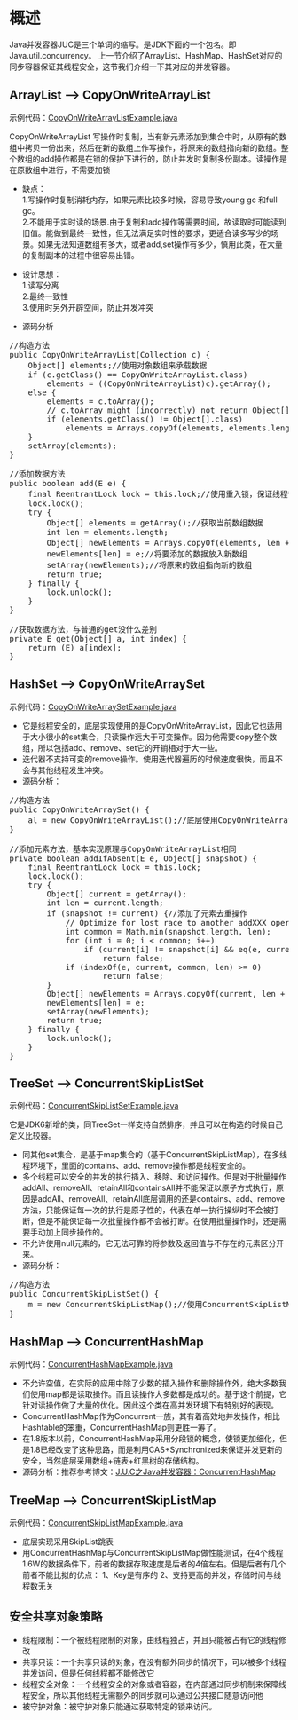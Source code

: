 # 概述
Java并发容器JUC是三个单词的缩写。是JDK下面的一个包名。即Java.util.concurrency。 上一节介绍了ArrayList、HashMap、HashSet对应的同步容器保证其线程安全，这节我们介绍一下其对应的并发容器。

## ArrayList –> CopyOnWriteArrayList

示例代码：[CopyOnWriteArrayListExample.java](../src/main/java/com/mmall/concurrency/example/concurrent/CopyOnWriteArrayListExample.java)

CopyOnWriteArrayList 写操作时复制，当有新元素添加到集合中时，从原有的数组中拷贝一份出来，然后在新的数组上作写操作，将原来的数组指向新的数组。整个数组的add操作都是在锁的保护下进行的，防止并发时复制多份副本。读操作是在原数组中进行，不需要加锁

- 缺点：  
1.写操作时复制消耗内存，如果元素比较多时候，容易导致young gc 和full gc。  
2.不能用于实时读的场景.由于复制和add操作等需要时间，故读取时可能读到旧值。能做到最终一致性，但无法满足实时性的要求，更适合读多写少的场景。如果无法知道数组有多大，或者add,set操作有多少，慎用此类，在大量的复制副本的过程中很容易出错。

- 设计思想：  
1.读写分离  
2.最终一致性  
3.使用时另外开辟空间，防止并发冲突

- 源码分析

<pre>
//构造方法
public CopyOnWriteArrayList(Collection<? extends E> c) {
    Object[] elements;//使用对象数组来承载数据
    if (c.getClass() == CopyOnWriteArrayList.class)
        elements = ((CopyOnWriteArrayList<?>)c).getArray();
    else {
        elements = c.toArray();
        // c.toArray might (incorrectly) not return Object[] (see 6260652)
        if (elements.getClass() != Object[].class)
            elements = Arrays.copyOf(elements, elements.length, Object[].class);
    }
    setArray(elements);
}

//添加数据方法
public boolean add(E e) {
    final ReentrantLock lock = this.lock;//使用重入锁，保证线程安全
    lock.lock();
    try {
        Object[] elements = getArray();//获取当前数组数据
        int len = elements.length;
        Object[] newElements = Arrays.copyOf(elements, len + 1);//复制当前数组并且扩容+1
        newElements[len] = e;//将要添加的数据放入新数组
        setArray(newElements);//将原来的数组指向新的数组
        return true;
    } finally {
        lock.unlock();
    }
}

//获取数据方法，与普通的get没什么差别
private E get(Object[] a, int index) {
    return (E) a[index];
}
</pre>


## HashSet –> CopyOnWriteArraySet

示例代码：[CopyOnWriteArraySetExample.java](../src/main/java/com/mmall/concurrency/example/concurrent/CopyOnWriteArraySetExample.java)

- 它是线程安全的，底层实现使用的是CopyOnWriteArrayList，因此它也适用于大小很小的set集合，只读操作远大于可变操作。因为他需要copy整个数组，所以包括add、remove、set它的开销相对于大一些。
- 迭代器不支持可变的remove操作。使用迭代器遍历的时候速度很快，而且不会与其他线程发生冲突。
- 源码分析：

<pre>
//构造方法
public CopyOnWriteArraySet() {
    al = new CopyOnWriteArrayList<E>();//底层使用CopyOnWriteArrayList
}

//添加元素方法，基本实现原理与CopyOnWriteArrayList相同
private boolean addIfAbsent(E e, Object[] snapshot) {
    final ReentrantLock lock = this.lock;
    lock.lock();
    try {
        Object[] current = getArray();
        int len = current.length;
        if (snapshot != current) {//添加了元素去重操作
            // Optimize for lost race to another addXXX operation
            int common = Math.min(snapshot.length, len);
            for (int i = 0; i < common; i++)
                if (current[i] != snapshot[i] && eq(e, current[i]))
                    return false;
            if (indexOf(e, current, common, len) >= 0)
                    return false;
        }
        Object[] newElements = Arrays.copyOf(current, len + 1);
        newElements[len] = e;
        setArray(newElements);
        return true;
    } finally {
        lock.unlock();
    }
}
</pre>

## TreeSet –> ConcurrentSkipListSet

示例代码：[ConcurrentSkipListSetExample.java](../src/main/java/com/mmall/concurrency/example/concurrent/ConcurrentSkipListSetExample.java)

它是JDK6新增的类，同TreeSet一样支持自然排序，并且可以在构造的时候自己定义比较器。

- 同其他set集合，是基于map集合的（基于ConcurrentSkipListMap），在多线程环境下，里面的contains、add、remove操作都是线程安全的。
- 多个线程可以安全的并发的执行插入、移除、和访问操作。但是对于批量操作addAll、removeAll、retainAll和containsAll并不能保证以原子方式执行，原因是addAll、removeAll、retainAll底层调用的还是contains、add、remove方法，只能保证每一次的执行是原子性的，代表在单一执行操纵时不会被打断，但是不能保证每一次批量操作都不会被打断。在使用批量操作时，还是需要手动加上同步操作的。
- 不允许使用null元素的，它无法可靠的将参数及返回值与不存在的元素区分开来。
- 源码分析：

<pre>
//构造方法
public ConcurrentSkipListSet() {
    m = new ConcurrentSkipListMap<E,Object>();//使用ConcurrentSkipListMap实现
}
</pre>

## HashMap –> ConcurrentHashMap

示例代码：[ConcurrentHashMapExample.java](../src/main/java/com/mmall/concurrency/example/concurrent/ConcurrentHashMapExample.java)

- 不允许空值，在实际的应用中除了少数的插入操作和删除操作外，绝大多数我们使用map都是读取操作。而且读操作大多数都是成功的。基于这个前提，它针对读操作做了大量的优化。因此这个类在高并发环境下有特别好的表现。
- ConcurrentHashMap作为Concurrent一族，其有着高效地并发操作，相比Hashtable的笨重，ConcurrentHashMap则更胜一筹了。
- 在1.8版本以前，ConcurrentHashMap采用分段锁的概念，使锁更加细化，但是1.8已经改变了这种思路，而是利用CAS+Synchronized来保证并发更新的安全，当然底层采用数组+链表+红黑树的存储结构。
- 源码分析：推荐参考博文：[J.U.C之Java并发容器：ConcurrentHashMap](https://blog.csdn.net/chenssy/article/details/73521950)

## TreeMap –> ConcurrentSkipListMap

示例代码：[ConcurrentSkipListMapExample.java](../src/main/java/com/mmall/concurrency/example/concurrent/ConcurrentSkipListMapExample.java)

- 底层实现采用SkipList跳表
- 用ConcurrentHashMap与ConcurrentSkipListMap做性能测试，在4个线程1.6W的数据条件下，前者的数据存取速度是后者的4倍左右。但是后者有几个前者不能比拟的优点： 
1、Key是有序的 
2、支持更高的并发，存储时间与线程数无关

## 安全共享对象策略

- 线程限制：一个被线程限制的对象，由线程独占，并且只能被占有它的线程修改
- 共享只读：一个共享只读的对象，在没有额外同步的情况下，可以被多个线程并发访问，但是任何线程都不能修改它
- 线程安全对象：一个线程安全的对象或者容器，在内部通过同步机制来保障线程安全，所以其他线程无需额外的同步就可以通过公共接口随意访问他
- 被守护对象：被守护对象只能通过获取特定的锁来访问。



